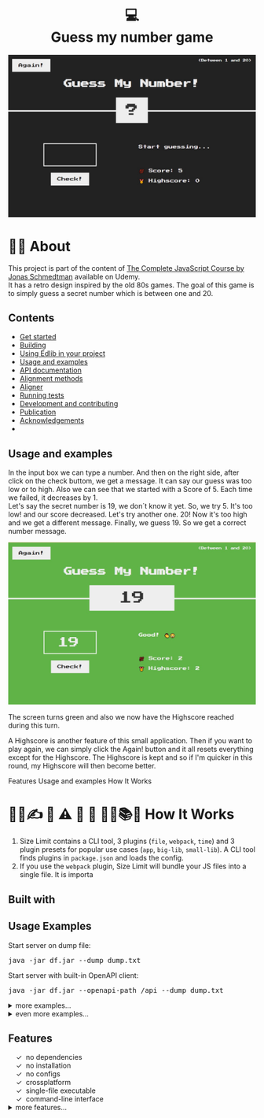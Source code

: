<h1 align="center">
  💻<br>Guess my number game
</h1>


<p align="center">
  <img src="./img/1 screen.jpg" alt="Size Limit CLI" width="738">
</p>

# 👨‍💻 About
This project is part of the content of <a href="https://www.udemy.com/course/the-complete-javascript-course/" target="_blank">The Complete JavaScript Course by Jonas Schmedtman</a> available on Udemy. 
<br> It has a retro design inspired by the old 80s games. The goal of this game is to simply guess a secret number which is between one and 20. 

## Contents
- [Get started](#features)
- [Building](#building)
- [Using Edlib in your project](#using-edlib-in-your-project)
- [Usage and examples](#usage-and-examples)
- [API documentation](#api-documentation)
- [Alignment methods](#alignment-methods)
- [Aligner](#aligner)
- [Running tests](#running-tests)
- [Development and contributing](#development-and-contributing)
- [Publication](#publication)
- [Acknowledgements](#acknowledgements)
- 


## Usage and examples
In the input box we can type a number. And then on the right side, after click on the check buttom, we get a message. It can say our guess was too low or to high. Also we can see that we started with a Score of 5. Each time we failed, it decreases by 1.
<br> Let's say the secret number is 19, we don´t know it yet. So, we try 5. It's too low! and our score decreased. Let's try another one. 20! Now it's too high and we get a different message.
Finally, we guess 19. So we get a correct number message.
<p align="center">
  <img src="./img/2 screen.jpg" alt="Size Limit CLI" width="738">
</p>
The screen turns green and also we now have the Highscore reached during this turn.

A Highscore is another feature of this small application. Then if you want to play again, we can simply click the Again! button and it all resets everything except for the Highscore. The Highscore is kept and so if I'm quicker in this round, my Highscore will then become better.






Features
Usage and examples How It Works





# 👨‍💻✍️ 🌟 ⚠️  📒 🥳 🚀🚨📚💼 How It Works

1. Size Limit contains a CLI tool, 3 plugins (`file`, `webpack`, `time`)
   and 3 plugin presets for popular use cases (`app`, `big-lib`, `small-lib`).
   A CLI tool finds plugins in `package.json` and loads the config.
2. If you use the `webpack` plugin, Size Limit will bundle your JS files into
   a single file. It is importa
   
   
   
   
## Built with

<h2>Usage Examples</h2>
Start server on dump file:
<pre>
java -jar df.jar --dump dump.txt
</pre>
Start server with built-in OpenAPI client:
<pre>java -jar df.jar --openapi-path /api --dump dump.txt
</pre>

<details>
<summary>
  more examples&hellip;
</summary>
<br>
Start server on few dump files:
<pre>
java -jar df.jar --dump dump1.txt dump2.txt dump3.txt
</pre>
Start server with built-in OpenAPI client with custom title:
<pre>
java -jar df.jar --openapi-path /api --openapi-title 'My REST API v18.2.1' --dump dump.txt
</pre>
</details>
<details>
<summary>
	even more examples&hellip;
</summary>
<br>
Collect live request/response to file:
<pre>
java -jar df.jar --collect /home/john/live.txt --dump dump.txt
</pre>
Specify JSON data file to populate templates:
<pre>
java -jar df.jar --data /home/john/data.json --dump dump.txt
</pre>
  
 ```sh
git clone https://github.com/thelounge/thelounge.git
cd thelounge
yarn install
NODE_ENV=production yarn build
yarn start
```
</details>
  <h2>Features</h2>
  &nbsp;&nbsp;&nbsp;&nbsp;&check;&nbsp;&nbsp;no dependencies<br>
  &nbsp;&nbsp;&nbsp;&nbsp;&check;&nbsp;&nbsp;no installation<br>
  &nbsp;&nbsp;&nbsp;&nbsp;&check;&nbsp;&nbsp;no configs<br>
  &nbsp;&nbsp;&nbsp;&nbsp;&check;&nbsp;&nbsp;crossplatform<br>
  &nbsp;&nbsp;&nbsp;&nbsp;&check;&nbsp;&nbsp;single-file executable<br>
  &nbsp;&nbsp;&nbsp;&nbsp;&check;&nbsp;&nbsp;command-line interface<br>
  <details>
  <summary>
   more features&hellip;
  </summary>
  <br>
  &nbsp;&nbsp;&nbsp;&nbsp;&check;&nbsp;&nbsp;fully asynchronous<br>
  &nbsp;&nbsp;&nbsp;&nbsp;&check;&nbsp;&nbsp;HTTP message formats RFC 7230<br>
  &nbsp;&nbsp;&nbsp;&nbsp;&check;&nbsp;&nbsp;multiple entries per dump<br>
  &nbsp;&nbsp;&nbsp;&nbsp;&check;&nbsp;&nbsp;multiple request/response entries per dump<br> 

